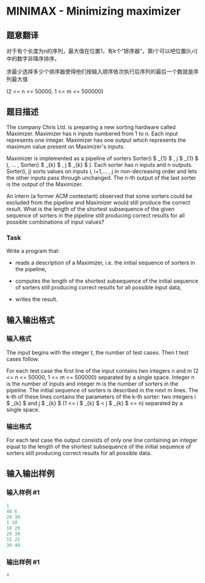 # MINIMAX - Minimizing maximizer

## 题意翻译

对于有个长度为n的序列，最大值在位置1，有k个“排序器”，第i个可以吧位置[li,ri]中的数字非降序排序。

求最少选择多少个排序器使得他们按输入顺序依次执行后序列的最后一个数就是序列最大值

(2 <= n <= 50000, 1 <= m <= 500000)

## 题目描述

 The company Chris Ltd. is preparing a new sorting hardware called Maximizer. Maximizer has n inputs numbered from 1 to n. Each input represents one integer. Maximizer has one output which represents the maximum value present on Maximizer's inputs.

Maximizer is implemented as a pipeline of sorters Sorter(i $ _{1} $ , j $ _{1} $ ), ... , Sorter(i $ _{k} $ , j $ _{k} $ ). Each sorter has n inputs and n outputs. Sorter(i, j) sorts values on inputs i, i+1,... , j in non-decreasing order and lets the other inputs pass through unchanged. The n-th output of the last sorter is the output of the Maximizer.

An intern (a former ACM contestant) observed that some sorters could be excluded from the pipeline and Maximizer would still produce the correct result. What is the length of the shortest subsequence of the given sequence of sorters in the pipeline still producing correct results for all possible combinations of input values?

### Task

Write a program that:

- reads a description of a Maximizer, i.e. the initial sequence of sorters in the pipeline,

- computes the length of the shortest subsequence of the initial sequence of sorters still producing correct results for all possible input data,

- writes the result.

## 输入输出格式

### 输入格式

 The input begins with the integer t, the number of test cases. Then t test cases follow.

For each test case the first line of the input contains two integers n and m (2 <= n <= 50000, 1 <= m <= 500000) separated by a single space. Integer n is the number of inputs and integer m is the number of sorters in the pipeline. The initial sequence of sorters is described in the next m lines. The k-th of these lines contains the parameters of the k-th sorter: two integers i $ _{k} $ and j $ _{k} $ (1 <= i $ _{k} $ < j $ _{k} $ <= n) separated by a single space.

### 输出格式

 For each test case the output consists of only one line containing an integer equal to the length of the shortest subsequence of the initial sequence of sorters still producing correct results for all possible data.

## 输入输出样例

### 输入样例 #1

```cpp
1
40 6 
20 30 
1 10 
10 20 
20 30 
15 25 
30 40
```


### 输出样例 #1

```cpp
4
```


